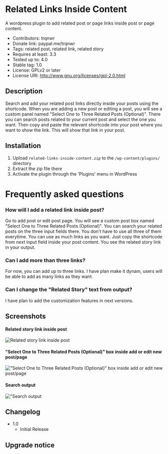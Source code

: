 # Related Links Inside Content

A wordpress plugin to add related post or page links inside post or page content.

- Contributors: trqnwr
- Donate link: paypal.me/trqnwr
- Tags: related post, related link, related story
- Requires at least: 3.3
- Tested up to: 4.0
- Stable tag: 1.0
- License: GPLv2 or later
- License URI: http://www.gnu.org/licenses/gpl-2.0.html

## Description

Search and add your related post links directly inside your posts using the shortcode. When you are adding a new post or editing a post, you will see a custom panel named "Select One to Three Related Posts (Optional)". There you can search posts related to your current post and select the one you want. Then copy and paste the relevant shortcode into your post where you want to show the link. This will show that link in your post.

## Installation

1. Upload `related-links-inside-content.zip` to the `/wp-content/plugins/` directory
2. Extract the zip file there
3. Activate the plugin through the 'Plugins' menu in WordPress

# Frequently asked questions

### How will I add a related link inside post?

Go to add post or edit post page. You will see a custom post box named "Select One to Three Related Posts (Optional)". You can search your related posts on the three input fields there. You don't have to use all three of them everytime. You can use as much links as you want. Just copy the shortcode from next input field inside your post content. You see the related story link in your output.

### Can I add more than three links?

For now, you can add up to three links. I have plan make it dynam, users will be able to add as many links as they want.

### Can I change the "Related Story" text from output?

I have plan to add the customization features in next versions.

## Screenshots

#### Related story link inside post

![Related story link inside post](https://plugins.svn.wordpress.org/related-links-inside-content/assets/screenshot-1.jpg)

#### "Select One to Three Related Posts (Optional)" box inside add or edit new post/page

!["Select One to Three Related Posts (Optional)" box inside add or edit new post/page](https://plugins.svn.wordpress.org/related-links-inside-content/assets/screenshot-2.jpg)

#### Search output

!["Search output](https://plugins.svn.wordpress.org/related-links-inside-content/assets/screenshot-3.jpg)

## Changelog
- 1.0 
  * Initial Release

## Upgrade notice
